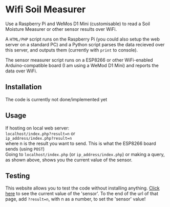 # Wifi Soil Measurer
Use a Raspberry Pi and WeMos D1 Mini (customisable) to read a Soil Moisture Measurer or other sensor results over WiFi.

A `HTML/PHP` script runs on the Raspberry Pi (you could also setup the web server on a standard PC) and a Python script parses the data recieved over this server, and outputs them (currently with `print` to console). 

The sensor measurer script runs on a ESP8266 or other WiFi-enabled Arduino-compatible board (I am using a WeMod D1 Mini) and reports the data over WiFi.

## Installation
The code is currently not done/implemented yet

## Usage
If hosting on local web server: <br>
`localhost/index.php?result=n` or <br>
`ip_address/index.php?result=n`<br>
where n is the result you want to send. This is what the ESP8266 board sends (using `POST`)<br>
Going to `localhost/index.php` (or `ip_address/index.php`) or making a query, as shown above, shows you the current value of the sensor.

## Testing
This website allows you to test the code without installing anything. [Click here](https://blat2512.github.io/Wifi-Soil-Measurer/try) to see the current value of the 'sensor'. To the end of the url of that page, add `?result=n`, with n as a number, to set the 'sensor' value!
